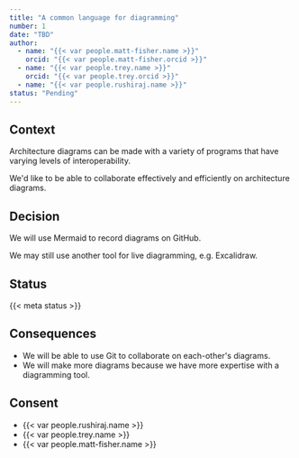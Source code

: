 ```yaml
---
title: "A common language for diagramming"
number: 1
date: "TBD"
author:
  - name: "{{< var people.matt-fisher.name >}}"
    orcid: "{{< var people.matt-fisher.orcid >}}"
  - name: "{{< var people.trey.name >}}"
    orcid: "{{< var people.trey.orcid >}}"
  - name: "{{< var people.rushiraj.name >}}"
status: "Pending"
---
```


## Context

Architecture diagrams can be made with a variety of programs that have varying levels of
interoperability.

We'd like to be able to collaborate effectively and efficiently on architecture diagrams.


## Decision

We will use Mermaid to record diagrams on GitHub.

We may still use another tool for live diagramming, e.g. Excalidraw.


## Status

{{< meta status >}}


## Consequences

* We will be able to use Git to collaborate on each-other's diagrams.
* We will make more diagrams because we have more expertise with a diagramming tool.


## Consent

* {{< var people.rushiraj.name >}}
* {{< var people.trey.name >}}
* {{< var people.matt-fisher.name >}}
